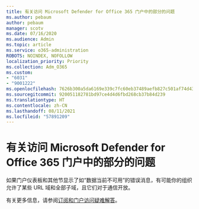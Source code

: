```yaml
---
title: 有关访问 Microsoft Defender for Office 365 门户中的部分的问题
ms.author: pebaum
author: pebaum
manager: scotv
ms.date: 07/16/2020
ms.audience: Admin
ms.topic: article
ms.service: o365-administration
ROBOTS: NOINDEX, NOFOLLOW
localization_priority: Priority
ms.collection: Adm_O365
ms.custom:
- "6031"
- "9001222"
ms.openlocfilehash: 7626b300a5da6169e339c7fc60eb37489aefb827c501af74d4366bcaab6a38d2
ms.sourcegitcommit: 920051182781bd97ce4d4d6fbd268cb37b84d239
ms.translationtype: HT
ms.contentlocale: zh-CN
ms.lasthandoff: 08/11/2021
ms.locfileid: "57891209"
---
```

# <a name="issues-accessing-sections-of-microsoft-defender-for-office-365-portal"></a>有关访问 Microsoft Defender for Office 365 门户中的部分的问题

如果门户仪表板和其他节显示了如“数据当前不可用”的错误消息，有可能你的组织允许了某些 URL 域和全部子域，且它们对于通信开放。 

有关更多信息，请参阅[订阅和门户访问疑难解答](https://docs.microsoft.com/windows/security/threat-protection/microsoft-defender-atp/troubleshoot-onboarding-error-messages#data-currently-isnt-available-on-some-sections-of-the-portal)。